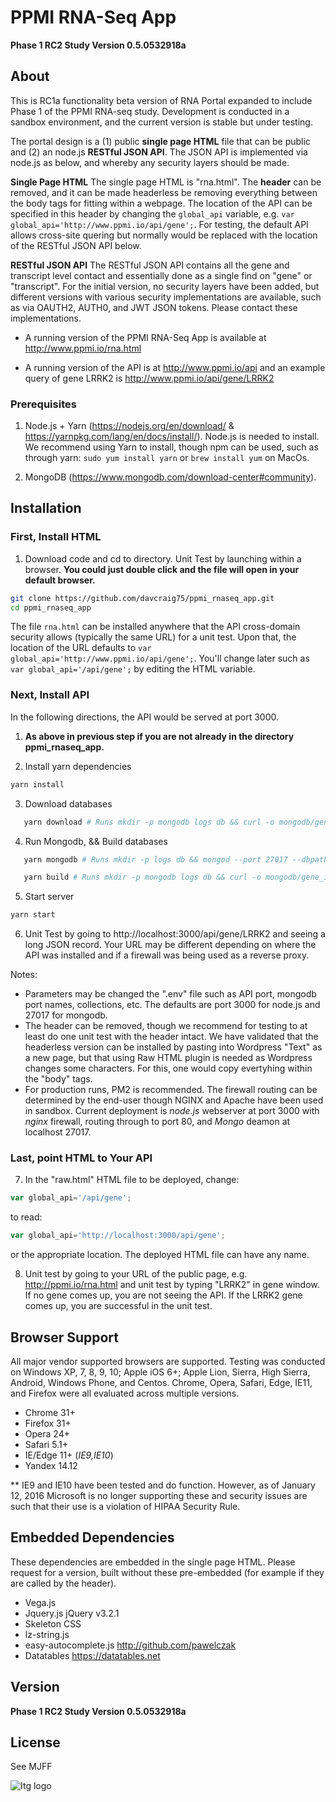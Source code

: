 # PPMI RNA-Seq App

**Phase 1 RC2 Study Version 0.5.0532918a**

## About

This is RC1a functionality beta version of RNA Portal expanded to include Phase 1 of the PPMI RNA-seq study. Development is conducted in a sandbox environment, and the current version is stable but under testing. 

The portal design is a (1) public **single page HTML** file that can be public and (2) an node.js **RESTful JSON API**.  The JSON API is implemented via node.js as below, and whereby any security layers should be made.  

   **Single Page HTML** The single page HTML is "rna.html".  The **header** can be removed, and it can be made headerless be removing everything between the body tags for fitting within a webpage. The location of the API can be specified in this header by changing the `global_api` variable, e.g. `var global_api='http://www.ppmi.io/api/gene';`. For testing, the default API allows cross-site quering but normally would be replaced with the location of the RESTful JSON API below.

   **RESTful JSON API**  The RESTful JSON API contains all the gene and transcript level contact and essentially done as a single find on "gene" or "transcript".  For the initial version, no security layers have been added, but different versions with various security implementations are available, such as via OAUTH2, AUTH0, and JWT JSON tokens.  Please contact these implementations.  

   * A running version of the PPMI RNA-Seq App is available at http://www.ppmi.io/rna.html

   * A running version of the API is at http://www.ppmi.io/api and an example query of gene LRRK2 is http://www.ppmi.io/api/gene/LRRK2


### Prerequisites

1.  Node.js + Yarn (https://nodejs.org/en/download/ & https://yarnpkg.com/lang/en/docs/install/).
   Node.js is needed to install.  We recommend using Yarn to install, though npm can be used, such as through yarn: `sudo yum install yarn` or `brew install yum` on MacOs.

2.  MongoDB (https://www.mongodb.com/download-center#community).


## Installation

### First, Install HTML

1.  Download code and cd to directory. Unit Test by launching within a browser. **You could just double click and the file will open in your default browser.**

``` bash
git clone https://github.com/davcraig75/ppmi_rnaseq_app.git
cd ppmi_rnaseq_app
```

   The file `rna.html` can be installed anywhere that the API cross-domain security allows (typically the same URL) for a unit test.  Upon that, the location of the URL defaults to `var global_api='http://www.ppmi.io/api/gene';`.  You'll change later such as `var global_api='/api/gene';` by editing the HTML variable. 

### Next, Install API

In the following directions, the API would be served at port 3000.  

   1.  **As above in previous step if you are not already in the directory ppmi_rnaseq_app.**

2.  Install yarn dependencies

``` bash
yarn install
```

3.  Download databases

``` bash
   yarn download # Runs mkdir -p mongodb logs db && curl -o mongodb/gene_info.bson http://www.ppmi.io/gene_info.bson && curl -o mongodb/gene_info.metadata.json http://www.ppmi.io/gene_info.metadata.json
```

4.  Run Mongodb, && Build databases

``` bash
   yarn mongodb # Runs mkdir -p logs db && mongod --port 27017 --dbpath db --logpath logs/mongodb.log --fork

   yarn build # Runs mkdir -p mongodb logs db && curl -o mongodb/gene_info.bson http://www.ppmi.io/gene_info.bson && curl -o mongodb/gene_info.metadata.json http://www.ppmi.io/gene_info.metadata.json
```

5.  Start server

``` bash
yarn start
```

6.  Unit Test by going to http://localhost:3000/api/gene/LRRK2 and seeing a long JSON record.  Your URL may be different depending on where the API was installed and if a firewall was being used as a reverse proxy.

Notes: 

   * Parameters may be changed the ".env" file such as API port, mongodb port names, collections, etc.  The defaults are port 3000 for node.js and 27017 for mongodb.  
   * The header can be removed, though we recommend for testing to at least do one unit test with the header intact.  We have validated that the headerless version can be installed by pasting into Wordpress "Text" as a new page, but that using Raw HTML plugin is needed as Wordpress changes some characters.  For this, one would copy evertyhing within the "body" tags.
   * For production runs, PM2 is recommended.  The firewall routing can be determined by the end-user though NGINX and Apache have been used in sandbox.  Current deployment is *node.js* webserver at port 3000 with *nginx* firewall, routing through to port 80, and *Mongo* deamon at localhost 27017. 

### Last, point HTML to Your API

7.  In the "raw.html" HTML file to be deployed, change:

``` javascript
var global_api='/api/gene';
```

to read: 

``` javascript
var global_api='http://localhost:3000/api/gene';
``` 

or the appropriate location. The deployed HTML file can have any name.

8.  Unit test by going to your URL of the public page, e.g. http://ppmi.io/rna.html and unit test by typing "LRRK2" in gene window.  If no gene comes up, you are not seeing the API.  If the LRRK2 gene comes up, you are successful in the unit test.

## Browser Support

   All major vendor supported browsers are supported.  Testing was conducted on Windows XP, 7, 8, 9, 10; Apple iOS 6+; Apple Lion, Sierra, High Sierra, Android, Windows Phone, and Centos.  Chrome, Opera, Safari, Edge, IE11, and Firefox were all evaluated across multiple versions. 

   * Chrome 31+
   * Firefox 31+
   * Opera 24+
   * Safari 5.1+
   * IE/Edge 11+ (*IE9,IE10*)
   * Yandex 14.12

   ** IE9 and IE10 have been tested and do function.  However, as of January 12, 2016 Microsoft is no longer supporting these and security issues are such that their use is a violation of HIPAA Security Rule.


## Embedded Dependencies

These dependencies are embedded in the single page HTML.  Please request for a version, built without these pre-embedded (for example if they are called by the header).

* Vega.js  
* Jquery.js jQuery v3.2.1 
* Skeleton CSS
* lz-string.js  
* easy-autocomplete.js http://github.com/pawelczak
* Datatables https://datatables.net

## Version

**Phase 1 RC2 Study Version 0.5.0532918a**

## License

See MJFF

![Itg logo](http://dtg.usc.edu/images/itg.png)


